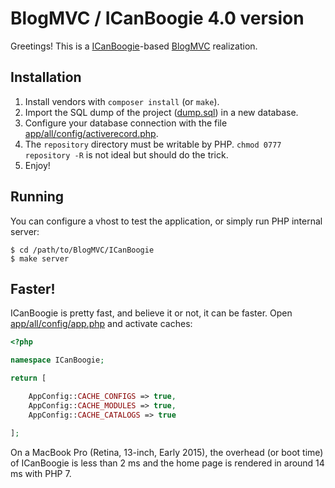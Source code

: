 # BlogMVC / ICanBoogie 4.0 version

Greetings! This is a [ICanBoogie](https://icanboogie.org)-based [BlogMVC](https://github.com/Grafikart/BlogMVC) realization.





## Installation

1. Install vendors with `composer install` (or `make`).
2. Import the SQL dump of the project ([dump.sql](https://github.com/Grafikart/BlogMVC/blob/master/Kohana/dump.sql)) in a new database.
3. Configure your database connection with the file [app/all/config/activerecord.php](app/all/config/activerecord.php).
4. The `repository` directory must be writable by PHP. `chmod 0777 repository -R` is not ideal
but should do the trick.
5. Enjoy!





## Running

You can configure a vhost to test the application, or simply run PHP internal server:

```
$ cd /path/to/BlogMVC/ICanBoogie
$ make server
```





## Faster!

ICanBoogie is pretty fast, and believe it or not, it can be faster. Open
[app/all/config/app.php](app/all/config/app.php) and activate caches:

```php
<?php

namespace ICanBoogie;

return [

	AppConfig::CACHE_CONFIGS => true,
	AppConfig::CACHE_MODULES => true,
	AppConfig::CACHE_CATALOGS => true

];
```

On a MacBook Pro (Retina, 13-inch, Early 2015), the overhead (or boot time) of ICanBoogie is less
than 2 ms and the home page is rendered in around 14 ms with PHP 7.
